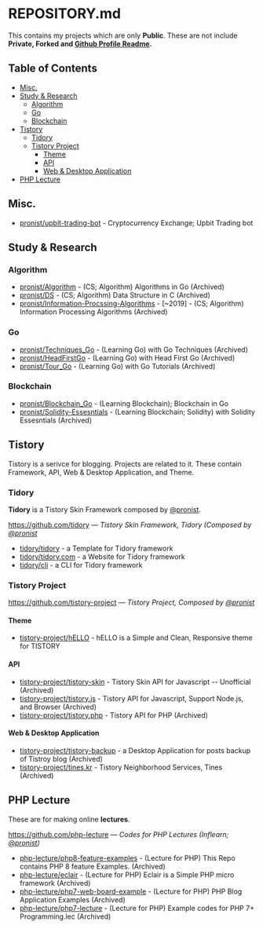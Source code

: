 # REPOSITORY.md

This contains my projects which are only **Public**. These are not include **Private, Forked and [Github Profile Readme](https://github.com/pronist/pronist).**

## Table of Contents

- [Misc.](https://github.com/pronist/pronist/blob/master/REPOSITORY.md#Misc.)
- [Study & Research](https://github.com/pronist/pronist/blob/master/REPOSITORY.md#study--research)
  - [Algorithm](https://github.com/pronist/pronist/blob/master/REPOSITORY.md#algorithm)
  - [Go](https://github.com/pronist/pronist/blob/master/REPOSITORY.md#go)
  - [Blockchain](https://github.com/pronist/pronist/blob/master/REPOSITORY.md#blockchain)
- [Tistory](https://github.com/pronist/pronist/blob/master/REPOSITORY.md#tistory)
  - [Tidory](https://github.com/pronist/pronist/blob/master/REPOSITORY.md#tidory)
  - [Tistory Project](https://github.com/pronist/pronist/blob/master/REPOSITORY.md#tistory-project)
    - [Theme](https://github.com/pronist/pronist/blob/master/REPOSITORY.md#theme)
    - [API](https://github.com/pronist/pronist/blob/master/REPOSITORY.md#api)
    - [Web & Desktop Application](https://github.com/pronist/pronist/blob/master/REPOSITORY.md#web--desktop-application)
- [PHP Lecture](https://github.com/pronist/pronist/blob/master/REPOSITORY.md#php-lecture)

## Misc.

- [pronist/upbit-trading-bot](https://github.com/pronist/upbit-trading-bot) - Cryptocurrency Exchange; Upbit Trading bot

## Study & Research

### Algorithm

- [pronist/Algorithm](https://github.com/pronist/Algorithm) - (CS; Algorithm) Algorithms in Go (Archived)
- [pronist/DS](https://github.com/pronist/DS) - (CS; Algorithm) Data Structure in C (Archived)
- [pronist/Information-Procssing-Algorithms](https://github.com/pronist/Information-Procssing-Algorithms) - [~2019] - (CS; Algorithm) Information Processing Algorithms (Archived)

### Go

- [pronist/Techniques_Go](https://github.com/pronist/go-techniques) - (Learning Go) with Go Techniques (Archived)
- [pronist/HeadFirstGo](https://github.com/pronist/headfirstgo) - (Learning Go) with Head First Go (Archived)
- [pronist/Tour_Go](https://github.com/pronist/Tour_Go) - (Learning Go) with Go Tutorials (Archived)

### Blockchain

- [pronist/Blockchain_Go](https://github.com/pronist/Blockchain_Go) - (Learning Blockchain); Blockchain in Go
- [pronist/Solidity-Essesntials](https://github.com/pronist/SolidityEssesntials) - (Learning Blockchain; Solidity) with Solidity Essesntials (Archived)

## Tistory

Tistory is a serivce for blogging. Projects are related to it. These contain Framework, API, Web & Desktop Application, and Theme.

### Tidory

**Tidory** is a Tistory Skin Framework composed by [@pronist](https://github.com/pronist).

<https://github.com/tidory> *― Tistory Skin Framework, Tidory (Composed by [@pronist](https://github.com/pronist)*

- [tidory/tidory](https://github.com/tidory/tidory) - a Template for Tidory framework
- [tidory/tidory.com](https://github.com/tidory/tidory.com) - a Website for Tidory framework
- [tidory/cli](https://github.com/tidory/cli) - a CLI for Tidory framework

### Tistory Project

<https://github.com/tistory-project> *― Tistory Project, Composed by [@pronist](https://github.com/pronist)*

#### Theme

- [tistory-project/hELLO](https://github.com/tistory-project/hELLO) - hELLO is a Simple and Clean, Responsive theme for TISTORY

#### API

- [tistory-project/tistory-skin](https://github.com/tistory-project/tistory-skin) - Tistory Skin API for Javascript -- Unofficial (Archived)
- [tistory-project/tistory.js](https://github.com/tistory-project/tistory.js) - Tistory API for Javascript, Support Node.js, and Browser (Archived)
- [tistory-project/tistory.php](https://github.com/tistory-project/tistory.php) - Tistory API for PHP (Archived)

#### Web & Desktop Application

- [tistory-project/tistory-backup](https://github.com/tistory-project/tistory-backup) - a Desktop Application for posts backup of Tistroy blog (Archived)
- [tistory-project/tines.kr](https://github.com/tistory-project/tines.kr) - Tistory Neighborhood Services, Tines (Archived)

## PHP Lecture

These are for making online **lectures**.

<https://github.com/php-lecture> *― Codes for PHP Lectures (Inflearn; [@pronist](https://github.com/pronist))*

- [php-lecture/php8-feature-examples](https://github.com/php-lecture/php8-feature-examples) - (Lecture for PHP) This Repo contains PHP 8 feature Examples. (Archived)
- [php-lecture/eclair](https://github.com/php-lecture/eclair) - (Lecture for PHP) Eclair is a Simple PHP micro framework (Archived)
- [php-lecture/php7-web-board-example](https://github.com/php-lecture/php7-web-board-example) - (Lecture for PHP) PHP Blog Application Examples (Archived)
- [php-lecture/php7-lecture](https://github.com/php-lecture/php7-lecture) - (Lecture for PHP) Example codes for PHP 7+ Programming.lec (Archived)
